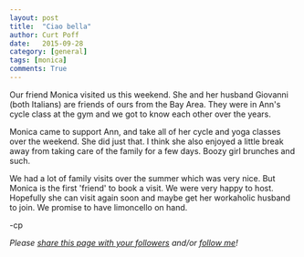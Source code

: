 ```yaml
---
layout: post
title:  "Ciao bella"
author: Curt Poff
date:   2015-09-28
category: [general]
tags: [monica]
comments: True
---
```

Our friend Monica visited us this weekend. She and her husband Giovanni (both Italians) are friends of ours from the Bay Area. They were in Ann's cycle class at the gym and we got to know each other over the years. 

<!--more-->

Monica came to support Ann, and take all of her cycle and yoga classes over the weekend. She did just that. I think she also enjoyed a little break away from taking care of the family for a few days. Boozy girl brunches and such.

We had a lot of family visits over the summer which was very nice. But Monica is the first 'friend' to book a visit. We were very happy to host. Hopefully she can visit again soon and maybe get her workaholic husband to join. We promise to have limoncello on hand.

-cp

*Please <a href="https://twitter.com/intent/tweet?url={{ site.production_url }}{{ page.url }}&text={{ page.title }}&via=cpoff" target="_blank">share this page with your followers</a> and/or <a href="https://twitter.com/cpoff">follow me</a>!*
